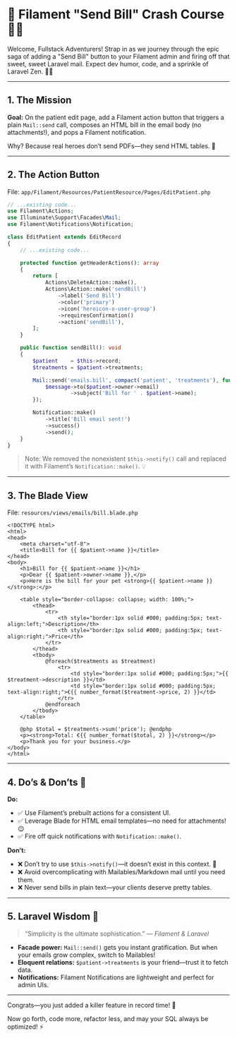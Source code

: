 # 🎉 Filament "Send Bill" Crash Course 📧🚀

Welcome, Fullstack Adventurers! Strap in as we journey through the epic saga of adding a "Send Bill" button to your Filament admin and firing off that sweet, sweet Laravel mail. Expect dev humor, code, and a sprinkle of Laravel Zen. 🧙‍♂️

---

## 1. The Mission

**Goal:** On the patient edit page, add a Filament action button that triggers a plain `Mail::send` call, composes an HTML bill in the email body (no attachments!), and pops a Filament notification.

Why? Because real heroes don’t send PDFs—they send HTML tables. 💅

---

## 2. The Action Button

File: `app/Filament/Resources/PatientResource/Pages/EditPatient.php`

```php
// ...existing code...
use Filament\Actions;
use Illuminate\Support\Facades\Mail;
use Filament\Notifications\Notification;

class EditPatient extends EditRecord
{
    // ...existing code...

    protected function getHeaderActions(): array
    {
        return [
            Actions\DeleteAction::make(),
            Actions\Action::make('sendBill')
                ->label('Send Bill')
                ->color('primary')
                ->icon('heroicon-o-user-group')
                ->requiresConfirmation()
                ->action('sendBill'),
        ];
    }

    public function sendBill(): void
    {
        $patient    = $this->record;
        $treatments = $patient->treatments;

        Mail::send('emails.bill', compact('patient', 'treatments'), function ($message) use ($patient) {
            $message->to($patient->owner->email)
                    ->subject('Bill for ' . $patient->name);
        });

        Notification::make()
            ->title('Bill email sent!')
            ->success()
            ->send();
    }
}
``` 

> Note: We removed the nonexistent `$this->notify()` call and replaced it with Filament’s `Notification::make()`. 💡

---

## 3. The Blade View

File: `resources/views/emails/bill.blade.php`

```blade
<!DOCTYPE html>
<html>
<head>
    <meta charset="utf-8">
    <title>Bill for {{ $patient->name }}</title>
</head>
<body>
    <h1>Bill for {{ $patient->name }}</h1>
    <p>Dear {{ $patient->owner->name }},</p>
    <p>Here is the bill for your pet <strong>{{ $patient->name }}</strong>:</p>

    <table style="border-collapse: collapse; width: 100%;">
        <thead>
            <tr>
                <th style="border:1px solid #000; padding:5px; text-align:left;">Description</th>
                <th style="border:1px solid #000; padding:5px; text-align:right;">Price</th>
            </tr>
        </thead>
        <tbody>
            @foreach($treatments as $treatment)
                <tr>
                    <td style="border:1px solid #000; padding:5px;">{{ $treatment->description }}</td>
                    <td style="border:1px solid #000; padding:5px; text-align:right;">€{{ number_format($treatment->price, 2) }}</td>
                </tr>
            @endforeach
        </tbody>
    </table>

    @php $total = $treatments->sum('price'); @endphp
    <p><strong>Total: €{{ number_format($total, 2) }}</strong></p>
    <p>Thank you for your business.</p>
</body>
</html>
``` 

---

## 4. Do’s & Don’ts 📝

**Do:**
- ✅ Use Filament’s prebuilt actions for a consistent UI.
- ✅ Leverage Blade for HTML email templates—no need for attachments! 😉
- ✅ Fire off quick notifications with `Notification::make()`.

**Don’t:**
- ❌ Don’t try to use `$this->notify()`—it doesn’t exist in this context. 🚫
- ❌ Avoid overcomplicating with Mailables/Markdown mail until you need them.
- ❌ Never send bills in plain text—your clients deserve pretty tables.

---

## 5. Laravel Wisdom 🌱

> “Simplicity is the ultimate sophistication.” — *Filament & Laravel* 

- **Facade power:** `Mail::send()` gets you instant gratification. But when your emails grow complex, switch to Mailables!
- **Eloquent relations:** `$patient->treatments` is your friend—trust it to fetch data.
- **Notifications:** Filament Notifications are lightweight and perfect for admin UIs.

---

Congrats—you just added a killer feature in record time! 🎉

Now go forth, code more, refactor less, and may your SQL always be optimized! ⚡️
